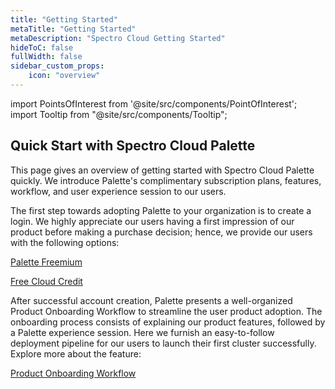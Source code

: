 ```yaml
---
title: "Getting Started"
metaTitle: "Getting Started"
metaDescription: "Spectro Cloud Getting Started"
hideToC: false
fullWidth: false
sidebar_custom_props:
    icon: "overview"
---
```





import PointsOfInterest from '@site/src/components/PointOfInterest';
import Tooltip from "@site/src/components/Tooltip";



## Quick Start with Spectro Cloud Palette

This page gives an overview of getting started with Spectro Cloud Palette quickly. We introduce Palette's complimentary subscription plans, features, workflow, and user experience session to our users.


The first step towards adopting Palette to your organization is to create a login. We highly appreciate our users having a first impression of our product before making a purchase decision; hence, we provide our users with the following options:


[Palette Freemium](/getting-started/palette-freemium#trypaletteforfree)

[Free Cloud Credit](/getting-started/palette-freemium#freecloudcreditwithpalette)


After successful account creation, Palette presents a well-organized Product Onboarding Workflow to streamline the user product adoption. The onboarding process consists of explaining our product features, followed by a Palette experience session. Here we furnish an easy-to-follow deployment pipeline for our users to launch their first cluster successfully. Explore more about the feature:

[Product Onboarding Workflow](/getting-started/onboarding-workflow#paletteonboardingworkflow) 

